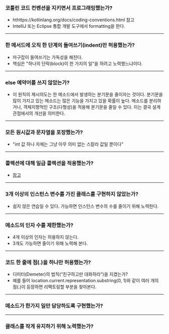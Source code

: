 ### 코틀린 코드 컨벤션을 지키면서 프로그래밍했는가?
* hthttps://kotlinlang.org/docs/coding-conventions.html 참고
* IntelliJ 또는 Eclipse 통합 개발 도구에서 formatting을 한다.

---
### 한 메서드에 오직 한 단계의 들여쓰기(indent)만 허용했는가?
* 마구잡이 들여쓰기는 가독성을 해친다.
* 핵심은 "하나의 단락(block)이 한 가지의 일"을 하려고 노력했느냐이다.

---
### else 예약어를 쓰지 않았는가?
*  이 원칙의 제시의도는 한 메소드에서 발생하는 분기문을 줄이자는 것이다. 분기문을 많이 가지고 있는 메소드는 많은 기능을 가지고 있을 확률이 높다. 메소드를 분리하거나, 객체지향적인 구조(다형성)을 적용해 분기문을 줄일 수 있다. 이는 결국 설계관점에서의 개선을 의미한다.

---
### 모든 원시값과 문자열을 포장했는가?
* "int 값 하나 자체는 그냥 아무 의미 없는 스칼라 값일 뿐이다"
---
### 콜렉션에 대해 일급 콜렉션을 적용했는가?
* [참고](https://jamie95.tistory.com/entry/%EC%9D%BC%EA%B8%89-%EC%BB%AC%EB%A0%89%EC%85%98%EC%9D%84-%EC%95%8C%EC%95%84%EB%B3%B4%EC%9E%90)

---
### 3개 이상의 인스턴스 변수를 가진 클래스를 구현하지 않았는가?
* 쉽지 않은 연습일 수 있다. 가능하면 인스턴스 변수의 수를 줄이기 위해 노력한다.

---
### 메소드의 인자 수를 제한했는가?
* 4개 이상의 인자는 허용하지 않는다.
* 3개도 가능하면 줄이기 위해 노력해 본다.

---
### 코드 한 줄에 점(.)을 하나만 허용했는가?
* 디미터(Demeter)의 법칙(“친구하고만 대화하라”)을 지켰는가?
* 예를 들어 location.current.representation.substring(0, 1)와 같이 여러 개의 점(.)이 등장하면 리팩토링할 부분을 찾아본다.

---
### 메소드가 한가지 일만 담당하도록 구현했는가?

---
### 클래스를 작게 유지하기 위해 노력했는가?